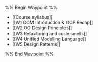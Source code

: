 %% Begin Waypoint %%
- [[Course syllabus]]
- [[W1 OOM Introduction & OOP Recap]]
- [[W2 OO Design Principles]]
- [[W3 Refactoring and code smells]]
- [[W4 Unified Modelling Language]]
- [[W5 Design Patterns]]

%% End Waypoint %%